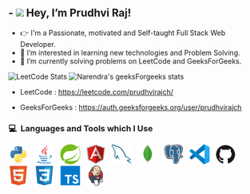 ## - <img src="https://emojis.slackmojis.com/emojis/images/1531849430/4246/blob-sunglasses.gif?1531849430" width="30"/> Hey, I’m Prudhvi Raj! 
- 👉 I'm a Passionate, motivated and Self-taught Full Stack Web Developer.
- 👀 I’m interested in learning new technologies and Problem Solving.
- 🌱 I’m currently solving problems on LeetCode and GeeksForGeeks.


![LeetCode Stats](https://leetcard.jacoblin.cool/prudhvirajch?theme=dark&font=Abel&ext=heatmap) ![Narendra's geeksForgeeks stats](https://geeks-for-geeks-stats-api-napiyo.vercel.app/?userName=prudhvirajch)
- LeetCode : https://leetcode.com/prudhvirajch/


- GeeksForGeeks : https://auth.geeksforgeeks.org/user/prudhvirajch 

 ### 💻 &nbsp;Languages and Tools which I Use

<img  src="https://raw.githubusercontent.com/devicons/devicon/55609aa5bd817ff167afce0d965585c92040787a/icons/python/python-original.svg" alt="JavaScript" width="40" height="40"/> &nbsp; <img  src="https://raw.githubusercontent.com/devicons/devicon/55609aa5bd817ff167afce0d965585c92040787a/icons/java/java-original.svg" alt="JavaScript" width="40" height="40"/> &nbsp; <img  src="https://raw.githubusercontent.com/devicons/devicon/55609aa5bd817ff167afce0d965585c92040787a/icons/spring/spring-original.svg" alt="JavaScript" width="40" height="40"/> &nbsp; <img  src="https://raw.githubusercontent.com/devicons/devicon/55609aa5bd817ff167afce0d965585c92040787a/icons/angularjs/angularjs-original.svg" alt="JavaScript" width="40" height="40"/> &nbsp; <img  src="https://raw.githubusercontent.com/devicons/devicon/55609aa5bd817ff167afce0d965585c92040787a/icons/mysql/mysql-original.svg" alt="JavaScript" width="40" height="40"/> &nbsp; <img  src="https://raw.githubusercontent.com/devicons/devicon/55609aa5bd817ff167afce0d965585c92040787a/icons/mongodb/mongodb-original.svg" alt="JavaScript" width="40" height="40"/> &nbsp; <img  src="https://raw.githubusercontent.com/devicons/devicon/55609aa5bd817ff167afce0d965585c92040787a/icons/postgresql/postgresql-original.svg" alt="JavaScript" width="40" height="40"/> &nbsp; <img  src="https://raw.githubusercontent.com/devicons/devicon/55609aa5bd817ff167afce0d965585c92040787a/icons/vscode/vscode-original.svg" alt="JavaScript" width="40" height="40"/> &nbsp; <img  src="https://raw.githubusercontent.com/devicons/devicon/55609aa5bd817ff167afce0d965585c92040787a/icons/github/github-original.svg" alt="JavaScript" width="40" height="40"/> &nbsp; <img  src="https://raw.githubusercontent.com/devicons/devicon/55609aa5bd817ff167afce0d965585c92040787a/icons/html5/html5-original.svg" alt="JavaScript" width="40" height="40"/> &nbsp; <img  src="https://raw.githubusercontent.com/devicons/devicon/55609aa5bd817ff167afce0d965585c92040787a/icons/css3/css3-original.svg" alt="JavaScript" width="40" height="40"/> &nbsp; <img  src="https://raw.githubusercontent.com/devicons/devicon/55609aa5bd817ff167afce0d965585c92040787a/icons/typescript/typescript-original.svg" alt="JavaScript" width="40" height="40"/> &nbsp; <img  src="https://raw.githubusercontent.com/devicons/devicon/55609aa5bd817ff167afce0d965585c92040787a/icons/jenkins/jenkins-original.svg" alt="JavaScript" width="40" height="40"/> &nbsp; 


<!---
prudhviraj-1729/prudhviraj-1729 is a ✨ special ✨ repository because its `README.md` (this file) appears on your GitHub profile.
You can click the Preview link to take a look at your changes.
--->
